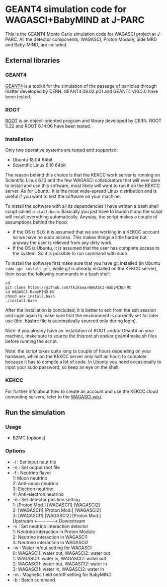 # GEANT4 simulation code for WAGASCI+BabyMIND at J-PARC

This is the GEANT4 Monte Carlo simulation code for WAGASCI project at
J-PARC. All the detector components, WAGASCI, Proton Module, Side MRD and
Baby-MIND, are included.

## External libraries

### GEANT4

[GEANT4](http://geant4.cern.ch/) is a toolkit for the simulation of the passage
of particles through matter developed by CERN. GEANT4.09.02.p01 and GEANT4
v10.5.0 have been tested.

### ROOT

[ROOT](https://root.cern.ch/) is an object-oriented program and library
developed by CERN.  ROOT 5.22 and ROOT 6.14.06 have been tested.

### Installation

Only two operative systems are tested and supported:
 - Ubuntu 18.04 64bit
 - Scientific Linux 6.10 64bit
 
The reason behind this choice is that the KEKCC work server is running on
Scientific Linux 6.10 and the few WAGASCI collaborators that will ever dare to
install and use this software, most likely will want to run it on the KEKCC
server. As for Ubuntu, it is the most wide-spread Linux distribution and is
useful if you want to test the software on your machine.

To install the software with all its dependencies I have written a bash shell
script called `install.bash`. Basically you just have to launch it and the
script will install everything automatically. Anyway, the script makes a
couple of assumptions behind the hood:

- If the OS is SL6, it is assumed that we are working in a KEKCC account
so we have no sudo access. This makes things a little harder but anyway the user is
relieved from any dirty work.
 - If the OS is Ubuntu, it is assumed that the user has complete access to the
 system.  So it is possible to run command with sudo.

To install the software first make sure that you have git installed (in Ubuntu
`sudo apt install git`, while git is already installed on the KEKCC server),
then issue the following commands in a bash shell:

```
cd
git clone https://github.com/tkikawa/WAGASCI-BabyMIND-MC
cd WAGASCI-BabyMIND-MC
chmod a+x install.bash
./install.bash
```

After the installation is concluded, it is better to exit from the ssh session
and login again to make sure that the environment is correctly set for later use
(the .bashrc file is automatically sourced only during login).

Note: if you already have an installation of ROOT and/or Geant4 on your machine, make
sure to source the thisroot.sh and/or geant4make.sh files before running the
script.

Note: the script takes quite long (a couple of hours depending on your hardware,
while on the KEKCC server only half an hour) to complete because it has to
compile a lot of code. In Ubuntu you need occasionally to input your sudo
password, so keep an eye on the shell.

### KEKCC

For further info about how to create an account and use the KEKCC cloud
computing servers, refer to the [WAGASCI
wiki](https://www-he.scphys.kyoto-u.ac.jp/research/Neutrino/WAGASCI/wiki/dokuwiki/doku.php?id=components:kekcc).

## Run the simulation

### Usage
- B2MC [options]

### Options
- -i : Set input neut file  
- -o : Set output root file  
- -f : Neutrino flavor  
1: Muon neutrino  
2: Anti-muon neutrino  
3: Electron neutrino  
4: Anti-electron neutrino  
- -d : Set detector position setting  
1: [Proton Mod.] [WAGASCI1] [WAGASCI2]  
2: [WAGASCI1] [Proton Mod.] [WAGASCI2]  
3: [WAGASCI1] [WAGASCI2] [Proton Mod.]  
     Upstream <------> Downstream  
- -v : Set neutrino interaction detector  
1: Neutrino interaction in Proton Module  
2: Neutrino interaction in WAGASCI1  
3: Neutrino interaction in WAGASCI2  
- -w : Water in/out setting for WAGASCI  
0: WAGASCI1: water out, WAGASCI2: water out  
1: WAGASCI1: water in,  WAGASCI2: water out  
2: WAGASCI1: water out, WAGASCI2: water in  
3: WAGASCI1: water in,  WAGASCI2: water in  
- -m : Magnetic field on/off setting for BabyMIND  
- -b : Batch command  
